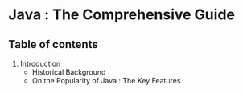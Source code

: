 # Java : The Comprehensive Guide

## Table of contents
1. Introduction
    - Historical Background
    - On the Popularity of Java : The Key Features 